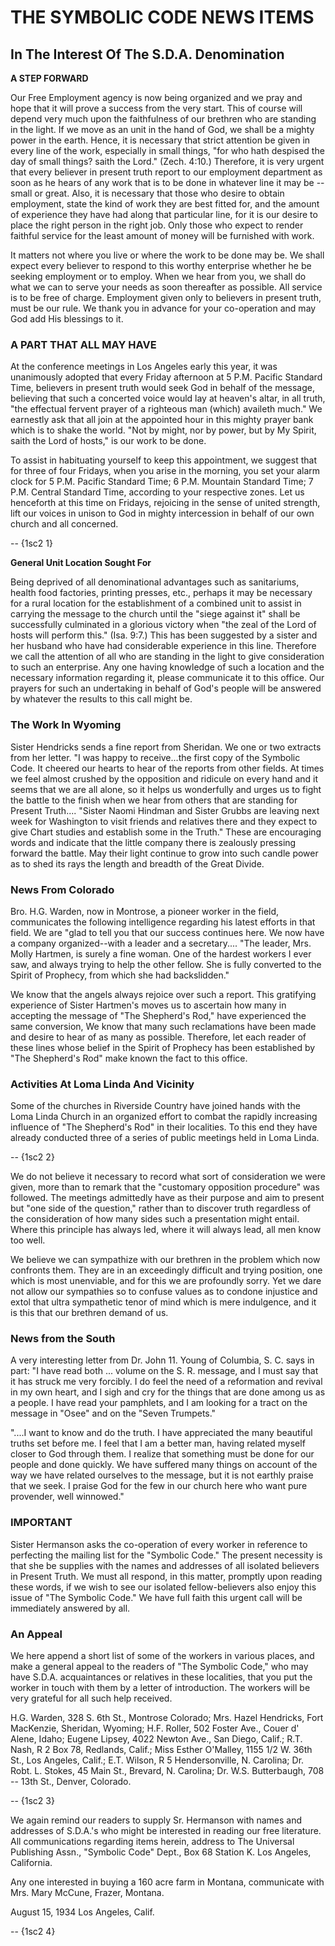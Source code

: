 THE SYMBOLIC CODE NEWS ITEMS
============================

In The Interest Of The S.D.A. Denomination
------------------------------------------

**A STEP FORWARD**

 Our Free Employment agency is now being organized and we pray and hope that it will prove a success from the very start. This of course will depend very much upon the faithfulness of our brethren who are standing in the light. If we move as an unit in the hand of God, we shall be a mighty power in the earth. Hence, it is necessary that strict attention be given in every line of the work, especially in small things, "for who hath despised the day of small things? saith the Lord." (Zech. 4:10.) Therefore, it is very urgent that every believer in present truth report to our employment department as soon as he hears of any work that is to be done in whatever line it may be -- small or great. Also, it is necessary that those who desire to obtain employment, state the kind of work they are best fitted for, and the amount of experience they have had along that particular line, for it is our desire to place the right person in the right job. Only those who expect to render faithful service for the least amount of money will be furnished with work.

 It matters not where you live or where the work to be done may be. We shall expect every believer to respond to this worthy enterprise whether he be seeking employment or to employ. When we hear from you, we shall do what we can to serve your needs as soon thereafter as possible. All service is to be free of charge. Employment given only to believers in present truth, must be our rule. We thank you in advance for your co-operation and may God add His blessings to it.

### **A PART THAT ALL MAY HAVE**

 At the conference meetings in Los Angeles early this year, it was unanimously adopted that every Friday afternoon at 5 P.M. Pacific Standard Time, believers in present truth would seek God in behalf of the message, believing that such a concerted voice would lay at heaven's altar, in all truth, "the effectual fervent prayer of a righteous man (which) availeth much." We earnestly ask that all join at the appointed hour in this mighty prayer bank which is to shake the world. "Not by might, nor by power, but by My Spirit, saith the Lord of hosts," is our work to be done.

 To assist in habituating yourself to keep this appointment, we suggest that for three of four Fridays, when you arise in the morning, you set your alarm clock for 5 P.M. Pacific Standard Time; 6 P.M. Mountain Standard Time; 7 P.M. Central Standard Time, according to your respective zones. Let us henceforth at this time on Fridays, rejoicing in the sense of united strength, lift our voices in unison to God in mighty intercession in behalf of our own church and all concerned.

 -- {1sc2 1}   
  
  **General Unit Location Sought For**

 Being deprived of all denominational advantages such as sanitariums, health food factories, printing presses, etc., perhaps it may be necessary for a rural location for the establishment of a combined unit to assist in carrying the message to the church until the "siege against it" shall be successfully culminated in a glorious victory when "the zeal of the Lord of hosts will perform this." (Isa. 9:7.) This has been suggested by a sister and her husband who have had considerable experience in this line. Therefore we call the attention of all who are standing in the light to give consideration to such an enterprise. Any one having knowledge of such a location and the necessary information regarding it, please communicate it to this office. Our prayers for such an undertaking in behalf of God's people will be answered by whatever the results to this call might be.

### The Work In Wyoming

 Sister Hendricks sends a fine report from Sheridan. We one or two extracts from her letter. "I was happy to receive...the first copy of the Symbolic Code. It cheered our hearts to hear of the reports from other fields. At times we feel almost crushed by the opposition and ridicule on every hand and it seems that we are all alone, so it helps us wonderfully and urges us to fight the battle to the finish when we hear from others that are standing for Present Truth.... "Sister Naomi Hindman and Sister Grubbs are leaving next week for Washington to visit friends and relatives there and they expect to give Chart studies and establish some in the Truth." These are encouraging words and indicate that the little company there is zealously pressing forward the battle. May their light continue to grow into such candle power as to shed its rays the length and breadth of the Great Divide.

### News From Colorado

 Bro. H.G. Warden, now in Montrose, a pioneer worker in the field, communicates the following intelligence regarding his latest efforts in that field. We are "glad to tell you that our success continues here. We now have a company organized--with a leader and a secretary.... "The leader, Mrs. Molly Hartmen, is surely a fine woman. One of the hardest workers I ever saw, and always trying to help the other fellow. She is fully converted to the Spirit of Prophecy, from which she had backslidden."

 We know that the angels always rejoice over such a report. This gratifying experience of Sister Hartmen's moves us to ascertain how many in accepting the message of "The Shepherd's Rod," have experienced the same conversion, We know that many such reclamations have been made and desire to hear of as many as possible. Therefore, let each reader of these lines whose belief in the Spirit of Prophecy has been established by "The Shepherd's Rod" make known the fact to this office.

### Activities At Loma Linda And Vicinity

 Some of the churches in Riverside Country have joined hands with the Loma Linda Church in an organized effort to combat the rapidly increasing influence of "The Shepherd's Rod" in their localities. To this end they have already conducted three of a series of public meetings held in Loma Linda.

 -- {1sc2 2}   
  
   We do not believe it necessary to record what sort of consideration we were given, more than to remark that the "customary opposition procedure" was followed. The meetings admittedly have as their purpose and aim to present but "one side of the question," rather than to discover truth regardless of the consideration of how many sides such a presentation might entail. Where this principle has always led, where it will always lead, all men know too well.

 We believe we can sympathize with our brethren in the problem which now confronts them. They are in an exceedingly difficult and trying position, one which is most unenviable, and for this we are profoundly sorry. Yet we dare not allow our sympathies so to confuse values as to condone injustice and extol that ultra sympathetic tenor of mind which is mere indulgence, and it is this that our brethren demand of us.

### **News from the South**

 A very interesting letter from Dr. John 11. Young of Columbia, S. C. says in part: "I have read both ... volume on the S. R. message, and I must say that it has struck me very forcibly. I do feel the need of a reformation and revival in my own heart, and I sigh and cry for the things that are done among us as a people. I have read your pamphlets, and I am looking for a tract on the message in "Osee" and on the "Seven Trumpets."

 "....I want to know and do the truth. I have appreciated the many beautiful truths set before me. I feel that I am a better man, having related myself closer to God through them. I realize that something must be done for our people and done quickly. We have suffered many things on account of the way we have related ourselves to the message, but it is not earthly praise that we seek. I praise God for the few in our church here who want pure provender, well winnowed."

### **IMPORTANT**

 Sister Hermanson asks the co-operation of every worker in reference to perfecting the mailing list for the "Symbolic Code." The present necessity is that she be supplies with the names and addresses of all isolated believers in Present Truth. We must all respond, in this matter, promptly upon reading these words, if we wish to see our isolated fellow-believers also enjoy this issue of "The Symbolic Code." We have full faith this urgent call will be immediately answered by all.

### **An Appeal**

 We here append a short list of some of the workers in various places, and make a general appeal to the readers of "The Symbolic Code," who may have S.D.A. acquaintances or relatives in these localities, that you put the worker in touch with them by a letter of introduction. The workers will be very grateful for all such help received.

 H.G. Warden, 328 S. 6th St., Montrose Colorado; Mrs. Hazel Hendricks, Fort MacKenzie, Sheridan, Wyoming; H.F. Roller, 502 Foster Ave., Couer d' Alene, Idaho; Eugene Lipsey, 4022 Newton Ave., San Diego, Calif.; R.T. Nash, R 2 Box 78, Redlands, Calif.; Miss Esther O'Malley, 1155 1/2 W. 36th St., Los Angeles, Calif.; E.T. Wilson, R 5 Hendersonville, N. Carolina; Dr. Robt. L. Stokes, 45 Main St., Brevard, N. Carolina; Dr. W.S. Butterbaugh, 708 -- 13th St., Denver, Colorado.

 -- {1sc2 3}   
  
   We again remind our readers to supply Sr. Hermanson with names and addresses of S.D.A.'s who might be interested in reading our free literature. All communications regarding items herein, address to The Universal Publishing Assn., "Symbolic Code" Dept., Box 68 Station K. Los Angeles, California.

 Any one interested in buying a 160 acre farm in Montana, communicate with Mrs. Mary McCune, Frazer, Montana.

August 15, 1934 Los Angeles, Calif.

 -- {1sc2 4}   
  
  